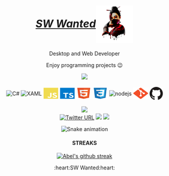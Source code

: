 <div>
  <h1 align="center"><a href="https://www.Instagram.com/sw_wanted"><i>SW Wanted<img align="center" alt="SW Wanted" height="100" width="100" src="SW Wanted.png"> </i></a></h1>
  <p align="center"> Desktop and Web Developer
  <p align="center"> Enjoy programming projects 😉️</h2>
</div>

<div align="center">
  <a href="https://github.com/SW-Wanted">
    <img height="150em" src="https://github-readme-stats.vercel.app/api/top-langs/?username=SW-Wanted&theme=dracula&hide_border=false&&layout=compact"/>
  </a>
</div>

<div align="center" valign="top"><br>
  <img align="center" alt="C#" height="50" width="50" src="https://upload.wikimedia.org/wikipedia/commons/4/4f/Csharp_Logo.png">
  <img align="center" alt="XAML" height="35" width="35" src="https://user-images.githubusercontent.com/7389110/64734952-8a06ae80-d4df-11e9-830a-2c451a6c0694.png">
  <img align="center" alt="Js" height="30" width="40" src="https://raw.githubusercontent.com/devicons/devicon/master/icons/javascript/javascript-plain.svg">
  <img align="center" alt="Ts" height="30" width="40" src="https://raw.githubusercontent.com/devicons/devicon/master/icons/typescript/typescript-plain.svg">
  <img align="center" alt="HTML" height="30" width="40" src="https://raw.githubusercontent.com/devicons/devicon/master/icons/html5/html5-original.svg">
  <img align="center" alt="CSS" height="30" width="40" src="https://raw.githubusercontent.com/devicons/devicon/master/icons/css3/css3-original.svg">
  <img align="center" alt="nodejs" height="30" width="40" src="https://cdn.worldvectorlogo.com/logos/nodejs-icon.svg">
  <img align="center" alt="git" height="30" width="40" src="https://raw.githubusercontent.com/devicons/devicon/master/icons/git/git-original.svg">
  <img align="center" alt="github" height="35" width="35" src="GitHub.png">
</div><br>

<div align="center">
  <a href="https://www.youtube.com/channel/UCxKMd7QtDLm63ngc2pvZHbw?sub_confirmation=1" target="_blank"><img src="https://img.shields.io/badge/YouTube-FF0000?style=for-the-badge&logo=youtube&logoColor=white" target="_blank"></a>
</div>
<div align="center">
  <a href="https://twitter.com/sw_wanted" target="_blank"><img alt="Twitter URL" src="https://img.shields.io/twitter/url?color=blue&label=TWITTER&logo=twitter&style=for-the-badge&url=https%3A%2F%2Fshields.io%2Fbadge%2Ftwitter" target="_blank"></a>
  <a href="https://instagram.com/sw_wanted" target="_blank"><img src="https://img.shields.io/badge/-Instagram-%23E4405F?style=for-the-badge&logo=instagram&logoColor=white" target="_blank"></a>
  <a href="https://facebook.com/SWWANTEDonYT" target="_blank"><img src="https://img.shields.io/badge/Facebook-1877F2?style=for-the-badge&logo=facebook&logoColor=white" target="_blank"></a>
</div>

<div align="center">
  
  ![Snake animation](https://github.com/danielbped/danielbped/blob/output/github-contribution-grid-snake.svg)
  #### STREAKS
  [![Abel's github streak](https://github-readme-streak-stats.herokuapp.com/?user=SW-Wanted&theme=blue-green)](https://github.com/SW-Wanted#streaks)
</div>

<div align="center">
  <p>:heart:SW Wanted:heart:</p>
</div>
